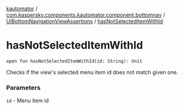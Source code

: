 [kautomator](../../index.md) / [com.kaspersky.components.kautomator.component.bottomnav](../index.md) / [UiBottomNavigationViewAssertions](index.md) / [hasNotSelectedItemWithId](./has-not-selected-item-with-id.md)

# hasNotSelectedItemWithId

`open fun hasNotSelectedItemWithId(id: String): Unit`

Checks if the view's selected menu item id does not match given one.

### Parameters

`id` - Menu item id